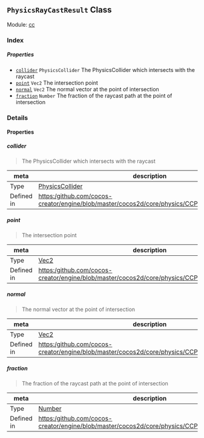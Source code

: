## `PhysicsRayCastResult` Class



Module: [cc](../modules/cc.md)





### Index

##### Properties

  - [`collider`](#collider) `PhysicsCollider` The PhysicsCollider which intersects with the raycast
  - [`point`](#point) `Vec2` The intersection point
  - [`normal`](#normal) `Vec2` The normal vector at the point of intersection
  - [`fraction`](#fraction) `Number` The fraction of the raycast path at the point of intersection





### Details


#### Properties


##### collider

> The PhysicsCollider which intersects with the raycast

| meta | description |
|------|-------------|
| Type | <a href="../classes/PhysicsCollider.html" class="crosslink">PhysicsCollider</a> |
| Defined in | [https:/github.com/cocos-creator/engine/blob/master/cocos2d/core/physics/CCPhysicsManager.js:648](https:/github.com/cocos-creator/engine/blob/master/cocos2d/core/physics/CCPhysicsManager.js#L648) |



##### point

> The intersection point

| meta | description |
|------|-------------|
| Type | <a href="../classes/Vec2.html" class="crosslink">Vec2</a> |
| Defined in | [https:/github.com/cocos-creator/engine/blob/master/cocos2d/core/physics/CCPhysicsManager.js:655](https:/github.com/cocos-creator/engine/blob/master/cocos2d/core/physics/CCPhysicsManager.js#L655) |



##### normal

> The normal vector at the point of intersection

| meta | description |
|------|-------------|
| Type | <a href="../classes/Vec2.html" class="crosslink">Vec2</a> |
| Defined in | [https:/github.com/cocos-creator/engine/blob/master/cocos2d/core/physics/CCPhysicsManager.js:662](https:/github.com/cocos-creator/engine/blob/master/cocos2d/core/physics/CCPhysicsManager.js#L662) |



##### fraction

> The fraction of the raycast path at the point of intersection

| meta | description |
|------|-------------|
| Type | <a href="https://developer.mozilla.org/en/JavaScript/Reference/Global_Objects/Number" class="crosslink external" target="_blank">Number</a> |
| Defined in | [https:/github.com/cocos-creator/engine/blob/master/cocos2d/core/physics/CCPhysicsManager.js:669](https:/github.com/cocos-creator/engine/blob/master/cocos2d/core/physics/CCPhysicsManager.js#L669) |






